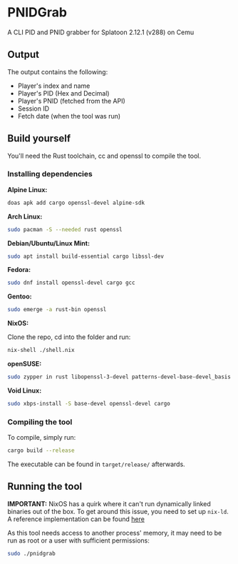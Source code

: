 # PNIDGrab
A CLI PID and PNID grabber for Splatoon 2.12.1 (v288) on Cemu

## Output
The output contains the following:
- Player's index and name
- Player's PID (Hex and Decimal)
- Player's PNID (fetched from the API)
- Session ID
- Fetch date (when the tool was run)

## Build yourself
You'll need the Rust toolchain, cc and openssl to compile the tool.

### Installing dependencies
**Alpine Linux:**

```bash
doas apk add cargo openssl-devel alpine-sdk
```

**Arch Linux:**

```bash
sudo pacman -S --needed rust openssl
```

**Debian/Ubuntu/Linux Mint:**

```bash
sudo apt install build-essential cargo libssl-dev
```

**Fedora:**

```bash
sudo dnf install openssl-devel cargo gcc
```

**Gentoo:**

```bash
sudo emerge -a rust-bin openssl
```

**NixOS:**

Clone the repo, cd into the folder and run:
```bash
nix-shell ./shell.nix
```

**openSUSE:**

```bash
sudo zypper in rust libopenssl-3-devel patterns-devel-base-devel_basis
```

**Void Linux:**

```bash
sudo xbps-install -S base-devel openssl-devel cargo
```

### Compiling the tool
To compile, simply run:

```bash
cargo build --release
```

The executable can be found in `target/release/` afterwards.

## Running the tool
**IMPORTANT:** NixOS has a quirk where it can't run dynamically linked binaries out of the box. To get around this issue, you need to set up `nix-ld`. A reference implementation can be found [here](https://github.com/JerrySM64/dotfiles/blob/be74d805c2c11034fe121d99a50c94c777870c6f/nixos/fhs-appimage.nix)

As this tool needs access to another process' memory, it may need to be run as root or a user with sufficient permissions:

```bash
sudo ./pnidgrab
```

